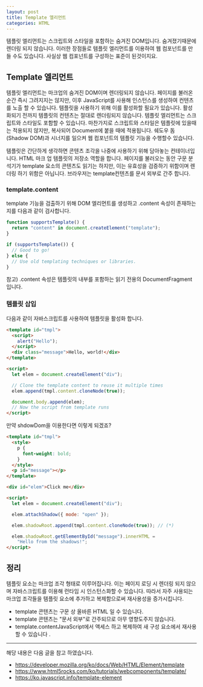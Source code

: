 ```yaml
---
layout: post
title: Template 엘리먼트
categories: HTML
---
```


템플릿 엘리먼트는 스크립트와 스타일을 포함하는 숨겨진 DOM입니다. 숨겨졌기때문에 렌더링 되지 않습니다. 이러한 장점들로 템플릿 엘리먼트를 이용하여 웹 컴포넌트를 만들 수도 있습니다. 사실상 웹 컴포넌트를 구성하는 표준이 된것이지요.

## Template 엘리먼트

템플릿 엘리먼트는 마크업의 숨겨진 DOM이며 렌더링되지 않습니다. 페이지를 불러온 순간 즉시 그려지지는 않지만, 이후 JavaScript를 사용해 인스턴스를 생성하여 컨텐츠를 노출 할 수 있습니다. 템플릿을 사용하기 위해 이를 활성화할 필요가 있습니다. 활성화되기 전까지 템플릿의 컨텐츠는 절대로 렌더링되지 않습니다. 템플릿 엘리먼트는 스크립트와 스타일도 포함할 수 있습니다. 마찬가지로 스크립트와 스타일은 템플릿에 있을때는 적용되지 않지만, 복사되어 Document에 붙을 때에 적용됩니다. 쉐도우 돔(Shadow DOM)과 시너지를 일으켜 웹 컴포넌트의 템플릿 기능을 수행할수 있습니다.

템플릿은 간단하게 생각하면 콘텐츠 조각을 나중에 사용하기 위해 담아놓는 컨테이너입니다. HTML 마크 업 템플릿의 저장소 역할을 합니다. 페이지를 불러오는 동안 구문 분석기가 template 요소의 콘텐츠도 읽기는 하지만, 이는 유효성을 검증하기 위함이며 렌더링 하기 위함은 아닙니다. 브라우저는 template컨텐츠를 문서 외부로 간주 합니다.

### template.content

template 기능을 검출하기 위해 DOM 엘리먼트를 생성하고 .content 속성이 존재하는지를 다음과 같이 검사합니다.

```js
function supportsTemplate() {
  return "content" in document.createElement("template");
}

if (supportsTemplate()) {
  // Good to go!
} else {
  // Use old templating techniques or libraries.
}
```

참고) .content 속성은 템플릿의 내부를 포함하는 읽기 전용의 DocumentFragment입니다.

### 템플릿 삽입

다음과 같이 자바스크립트를 사용하여 템플릿을 활성화 합니다.

```html
<template id="tmpl">
  <script>
    alert("Hello");
  </script>
  <div class="message">Hello, world!</div>
</template>

<script>
  let elem = document.createElement("div");

  // Clone the template content to reuse it multiple times
  elem.append(tmpl.content.cloneNode(true));

  document.body.append(elem);
  // Now the script from template runs
</script>
```

만약 shdowDom을 이용한다면 이렇게 되겠죠?

```html
<template id="tmpl">
  <style>
    p {
      font-weight: bold;
    }
  </style>
  <p id="message"></p>
</template>

<div id="elem">Click me</div>

<script>
  let elem = document.createElement("div");

  elem.attachShadow({ mode: "open" });

  elem.shadowRoot.append(tmpl.content.cloneNode(true)); // (*)

  elem.shadowRoot.getElementById("message").innerHTML =
    "Hello from the shadows!";
</script>
```

## 정리

템플릿 요소는 마크업 조각 형태로 이루어집니다. 이는 페이지 로딩 시 렌더링 되지 않으며 자바스크립트를 이용해 런타임 시 인스턴스화할 수 있습니다. 따라서 자주 사용되는 마크업 조각들을 템플릿 요소에 추가하고 복제함으로써 재사용성을 증가시킵니다.

- template 콘텐츠는 구문 상 올바른 HTML 일 수 있습니다.
- template 콘텐츠는 "문서 외부"로 간주되므로 아무 영향도주지 않습니다.
- template.contentJavaScript에서 액세스 하고 복제하여 새 구성 요소에서 재사용 할 수 있습니다 .

---

해당 내용은 다음 글을 참고 하였습니다.

- https://developer.mozilla.org/ko/docs/Web/HTML/Element/template
- https://www.html5rocks.com/ko/tutorials/webcomponents/template/
- https://ko.javascript.info/template-element
